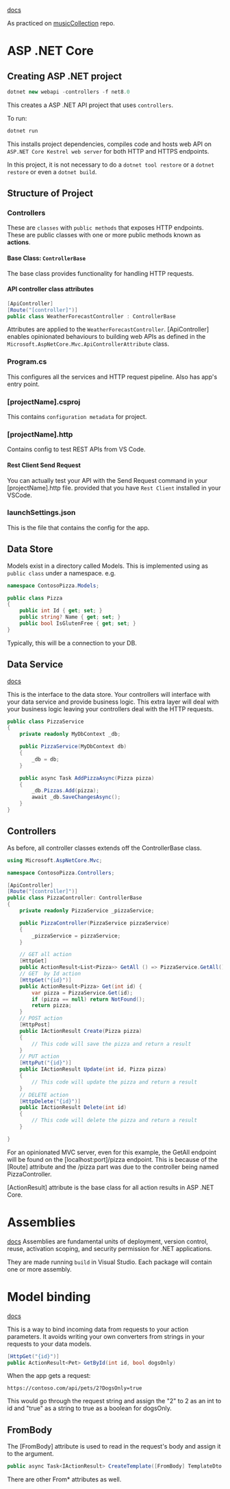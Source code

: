 [docs](https://learn.microsoft.com/en-gb/training/modules/build-web-api-aspnet-core/3-exercise-create-web-api)

As practiced on [musicCollection](https://github.com/Recelis/musicCollection) repo.

# ASP .NET Core

## Creating ASP .NET project

```C#
dotnet new webapi -controllers -f net8.0
```

This creates a ASP .NET API project that uses `controllers`.

To run:

```C#
dotnet run
```

This installs project dependencies, compiles code and hosts web API on `ASP.NET Core Kestrel web server` for both HTTP and HTTPS endpoints.

In this project, it is not necessary to do a `dotnet tool restore` or a `dotnet restore` or even a `dotnet build`.

## Structure of Project

### Controllers

These are `classes` with `public methods` that exposes HTTP endpoints. These are public classes with one or more public methods known as **actions**.

#### Base Class: `ControllerBase`

The base class provides functionality for handling HTTP requests.

#### API controller class attributes

```csharp
[ApiController]
[Route("[controller]")]
public class WeatherForecastController : ControllerBase
```

Attributes are applied to the `WeatherForecastController`.
[ApiController] enables opinionated behaviours to building web APIs as defined in the `Microsoft.AspNetCore.Mvc.ApiControllerAttribute` class.

### Program.cs

This configures all the services and HTTP request pipeline. Also has app's entry point.

### [projectName].csproj

This contains `configuration metadata` for project.

### [projectName].http

Contains config to test REST APIs from VS Code.

#### Rest Client Send Request

You can actually test your API with the Send Request command in your [projectName].http file. provided that you have `Rest Client` installed in your VSCode.

### launchSettings.json

This is the file that contains the config for the app.

## Data Store

Models exist in a directory called Models. This is implemented using as `public class` under a namespace. e.g.

```csharp
namespace ContosoPizza.Models;

public class Pizza
{
    public int Id { get; set; }
    public string? Name { get; set; }
    public bool IsGlutenFree { get; set; }
}
```

Typically, this will be a connection to your DB.

## Data Service

[docs](https://learn.microsoft.com/en-gb/training/modules/build-web-api-aspnet-core/5-exercise-add-data-store)

This is the interface to the data store. Your controllers will interface with your data service and provide business logic. This extra layer will deal with your business logic leaving your controllers deal with the HTTP requests.

```csharp
public class PizzaService
{
    private readonly MyDbContext _db;

    public PizzaService(MyDbContext db)
    {
        _db = db;
    }

    public async Task AddPizzaAsync(Pizza pizza)
    {
        _db.Pizzas.Add(pizza);
        await _db.SaveChangesAsync();
    }
}
```

## Controllers

As before, all controller classes extends off the ControllerBase class.

```csharp
using Microsoft.AspNetCore.Mvc;

namespace ContosoPizza.Controllers;

[ApiController]
[Route("[controller]")]
public class PizzaController: ControllerBase
{
    private readonly PizzaService _pizzaService;

    public PizzaController(PizzaService pizzaService)
    {
        _pizzaService = pizzaService;
    }

    // GET all action
    [HttpGet]
    public ActionResult<List<Pizza>> GetAll () => PizzaService.GetAll();
    // GET  by Id action
    [HttpGet("{id}")]
    public ActionResult<Pizza> Get(int id) {
        var pizza = PizzaService.Get(id);
        if (pizza == null) return NotFound();
        return pizza;
    }
    // POST action
    [HttpPost]
    public IActionResult Create(Pizza pizza)
    {
        // This code will save the pizza and return a result
    }
    // PUT action
    [HttpPut("{id}")]
    public IActionResult Update(int id, Pizza pizza)
    {
        // This code will update the pizza and return a result
    }
    // DELETE action
    [HttpDelete("{id}")]
    public IActionResult Delete(int id)
    {
        // This code will delete the pizza and return a result
    }

}
```

For an opinionated MVC server, even for this example, the GetAll endpoint will be found on the [localhost:port]/pizza endpoint. This is because of the [Route] attribute and the /pizza part was due to the controller being named PizzaController.

[ActionResult] attribute is the base class for all action results in ASP .NET Core.

# Assemblies

[docs](https://learn.microsoft.com/en-us/dotnet/standard/assembly/)
Assemblies are fundamental units of deployment, version control, reuse, activation scoping, and security permission for .NET applications.

They are made running `build` in Visual Studio. Each package will contain one or more assembly.

# Model binding

[docs](https://learn.microsoft.com/en-us/aspnet/core/mvc/models/model-binding?view=aspnetcore-9.0)

This is a way to bind incoming data from requests to your action parameters. It avoids writing your own converters from strings in your requests to your data models.

```c#
[HttpGet("{id}")]
public ActionResult<Pet> GetById(int id, bool dogsOnly)
```

When the app gets a request:

```http
https://contoso.com/api/pets/2?DogsOnly=true
```

This would go through the request string and assign the "2" to 2 as an int to id and "true" as a string to true as a boolean for dogsOnly.

## FromBody

The [FromBody] attribute is used to read in the request's body and assign it to the argument.

```c#
public async Task<IActionResult> CreateTemplate([FromBody] TemplateDto templateDto)
```

There are other From\* attributes as well.
